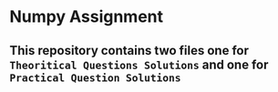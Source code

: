 # Numpy Assignment

## This repository contains two files one for `Theoritical Questions Solutions` and one for `Practical Question Solutions`
